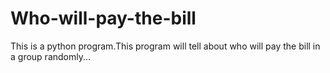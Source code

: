 # Who-will-pay-the-bill
This is a python program.This program will tell about who will pay the bill in a group randomly... 
